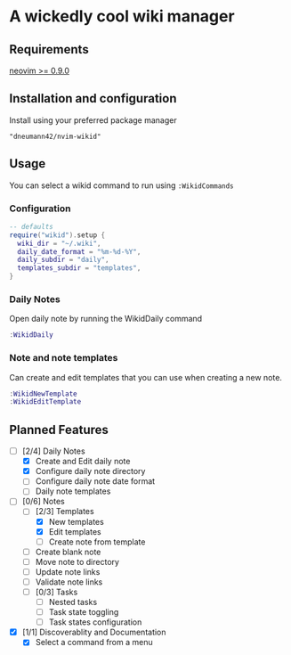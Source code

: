 # A wickedly cool wiki manager

## Requirements

[neovim >= 0.9.0](https://github.com/neovim/neovim/wiki/)

## Installation and configuration

Install using your preferred package manager

`"dneumann42/nvim-wikid"`

## Usage

You can select a wikid command to run using `:WikidCommands`

### Configuration

```lua
-- defaults
require("wikid").setup {
  wiki_dir = "~/.wiki",
  daily_date_format = "%m-%d-%Y",
  daily_subdir = "daily",
  templates_subdir = "templates",
}
```

### Daily Notes

Open daily note by running the WikidDaily command

```lua
:WikidDaily
```

### Note and note templates

Can create and edit templates that you can use when creating a new note.

```lua
:WikidNewTemplate
:WikidEditTemplate
```

## Planned Features

+ [ ] [2/4] Daily Notes
  - [X] Create and Edit daily note
  - [X] Configure daily note directory
  - [ ] Configure daily note date format
  - [ ] Daily note templates

+ [ ] [0/6] Notes
  - [ ] [2/3] Templates
    + [X] New templates
    + [X] Edit templates
    + [ ] Create note from template
  - [ ] Create blank note
  - [ ] Move note to directory
  - [ ] Update note links
  - [ ] Validate note links
  - [ ] [0/3] Tasks
    + [ ] Nested tasks
    + [ ] Task state toggling
    + [ ] Task states configuration

+ [X] [1/1] Discoverablity and Documentation
  - [X] Select a command from a menu
